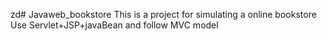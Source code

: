 zd# Javaweb_bookstore
This is a project for simulating a online bookstore<br>
Use Servlet+JSP+javaBean and follow MVC model
